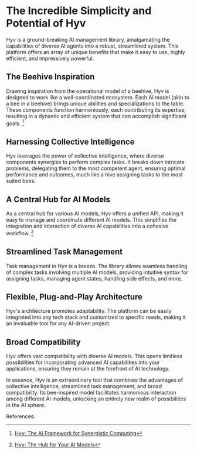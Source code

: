 # The Incredible Simplicity and Potential of Hyv

Hyv is a ground-breaking AI management library, amalgamating the capabilities of diverse AI agents
into a robust, streamlined system. This platform offers an array of unique benefits that make it
easy to use, highly efficient, and impressively powerful.

## The Beehive Inspiration

Drawing inspiration from the operational model of a beehive, Hyv is designed to work like a
well-coordinated ecosystem. Each AI model (akin to a bee in a beehive) brings unique abilities and
specializations to the table. These components function harmoniously, each contributing its
expertise, resulting in a dynamic and efficient system that can accomplish significant goals. [^1]

## Harnessing Collective Intelligence

Hyv leverages the power of collective intelligence, where diverse components synergize to perform
complex tasks. It breaks down intricate problems, delegating them to the most competent agent,
ensuring optimal performance and outcomes, much like a hive assigning tasks to the most suited bees.

## A Central Hub for AI Models

As a central hub for various AI models, Hyv offers a unified API, making it easy to manage and
coordinate different AI models. This simplifies the integration and interaction of diverse AI
capabilities into a cohesive workflow. [^2]

## Streamlined Task Management

Task management in Hyv is a breeze. The library allows seamless handling of complex tasks involving
multiple AI models, providing intuitive syntax for assigning tasks, managing agent states, handling
side effects, and more.

## Flexible, Plug-and-Play Architecture

Hyv's architecture promotes adaptability. The platform can be easily integrated into any tech stack
and customized to specific needs, making it an invaluable tool for any AI-driven project.

## Broad Compatibility

Hyv offers vast compatibility with diverse AI models. This opens limitless possibilities for
incorporating advanced AI capabilities into your applications, ensuring they remain at the forefront
of AI technology.

In essence, Hyv is an extraordinary tool that combines the advantages of collective intelligence,
streamlined task management, and broad compatibility. Its bee-inspired model facilitates harmonious
interaction among different AI models, unlocking an entirely new realm of possibilities in the AI
sphere.

References:

[^1]:
    [Hyv: The AI Framework for Synergistic Computing](https://github.com/failfa-st/hyv/pages/20_WHAT_DOES_HYV_MEAN_WHAT_IS_HYV.md)

[^2]: [Hyv: The Hub for Your AI Models](https://github.com/failfa-st/hyv/README.md)
